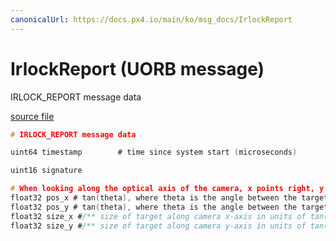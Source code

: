 ```yaml
---
canonicalUrl: https://docs.px4.io/main/ko/msg_docs/IrlockReport
---
```


# IrlockReport (UORB message)

IRLOCK_REPORT message data

[source file](https://github.com/PX4/PX4-Autopilot/blob/release/1.14/msg/IrlockReport.msg)

```c
# IRLOCK_REPORT message data

uint64 timestamp        # time since system start (microseconds)

uint16 signature

# When looking along the optical axis of the camera, x points right, y points down, and z points along the optical axis.
float32 pos_x # tan(theta), where theta is the angle between the target and the camera center of projection in camera x-axis
float32 pos_y # tan(theta), where theta is the angle between the target and the camera center of projection in camera y-axis
float32 size_x #/** size of target along camera x-axis in units of tan(theta) **/
float32 size_y #/** size of target along camera y-axis in units of tan(theta) **/

```
